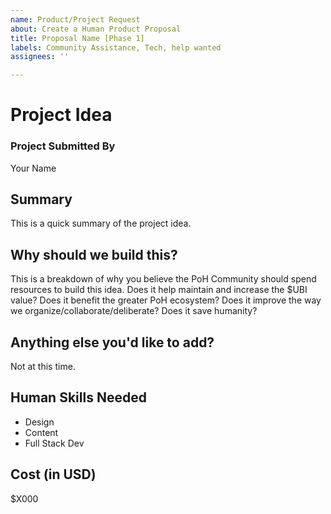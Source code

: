 ```yaml
---
name: Product/Project Request
about: Create a Human Product Proposal
title: Proposal Name [Phase 1]
labels: Community Assistance, Tech, help wanted
assignees: ''

---
```


# Project Idea

### Project Submitted By

Your Name

## Summary

This is a quick summary of the project idea.

## Why should we build this?

This is a breakdown of why you believe the PoH Community should spend resources to build this idea. Does it help maintain and increase the $UBI value? Does it benefit the greater PoH ecosystem? Does it improve the way we organize/collaborate/deliberate? Does it save humanity?

## Anything else you'd like to add?

Not at this time.

## Human Skills Needed

- Design
- Content
- Full Stack Dev

## Cost (in USD)

\$X000

